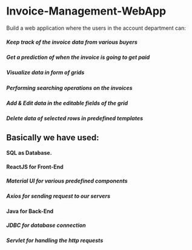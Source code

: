 # Invoice-Management-WebApp
Build a web application where the users in the account department can:

##### Keep track of the invoice data from various buyers
##### Get a prediction of when the invoice is going to get paid
##### Visualize data in form of grids
##### Performing searching operations on the invoices
##### Add & Edit data in the editable fields of the grid
##### Delete data of selected rows in predefined templates

## Basically we have used:
#### SQL as Database.

#### ReactJS for Front-End

##### Material UI for various predefined components

##### Axios for sending request to our servers

#### Java for Back-End

##### JDBC for database connection
##### Servlet for handling the http requests
